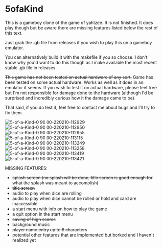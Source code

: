 # 5ofaKind

This is a gameboy clone of the game of yahtzee. It is not finished. It does play though but be aware there are missing features listed below the rest of this text.

Just grab the .gb file from releases if you wish to play this on a gameboy emulator.

You can alternatively build it with the makefile if you so choose. I don't know why you'd want to do this though as I make available the most recent stable .gb file in releases.

~~This game has not been tested on actual hardware of any sort.~~ Game has been tested on some actual hardware. Works as well as it does in an emulator it seems. If you wish to test it on actual hardware, please feel free but I'm not responsible for damage done to the hardware (although I'd be surprised and incredibly curious how it the damage came to be).

That said, if you do test it, feel free to contact me about bugs and I'll try to fix them.

![5-of-a-Kind-0 90 00-220210-112929](https://user-images.githubusercontent.com/97451908/153441723-9ea8c3f8-b52f-4178-9a71-521e3ada924c.png)
![5-of-a-Kind-0 90 00-220210-112950](https://user-images.githubusercontent.com/97451908/153441751-7ec6640f-1856-415f-800c-9dc5b77d8c10.png)
![5-of-a-Kind-0 90 00-220210-112955](https://user-images.githubusercontent.com/97451908/153441754-a6427cda-97a2-4683-94e6-242cc19db0cc.png)
![5-of-a-Kind-0 90 00-220210-113115](https://user-images.githubusercontent.com/97451908/153441770-bccd0bf8-4a00-4a07-9b43-17529904c87b.png)
![5-of-a-Kind-0 90 00-220210-113249](https://user-images.githubusercontent.com/97451908/153441775-4c1e5aa1-1564-4f1e-aa70-484a6205230f.png)
![5-of-a-Kind-0 90 00-220210-113258](https://user-images.githubusercontent.com/97451908/153441777-b1935b11-33ce-4622-bbf3-f6335090afec.png)
![5-of-a-Kind-0 90 00-220210-113419](https://user-images.githubusercontent.com/97451908/153441790-b24aeaba-dc22-48f1-86ee-7a47fdb962a7.png)
![5-of-a-Kind-0 90 00-220210-113421](https://user-images.githubusercontent.com/97451908/153441791-8e826bde-22d6-4a98-9d00-4067d2f79fd4.png)

MISSING FEATURES:
* ~~splash screen (no splash will be done, title screen is good enough for what the splash was meant to accomplish)~~
* ~~title screen~~
* audio to play when dice are rolling
* audio to play when dice cannot be rolled or hold and card are inaccessible
* a start menu with info on how to play the game
* a quit option in the start menu
* ~~saving of high scores~~
* background music
* ~~player name entry up to 8 characters~~
* potential other features that are implemented but borked and I haven't realized yet

